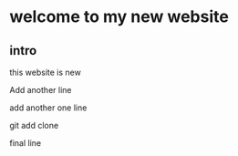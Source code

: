 # welcome to my new website
## intro
this website is new 

Add another line

add another one line

git add clone

final line
